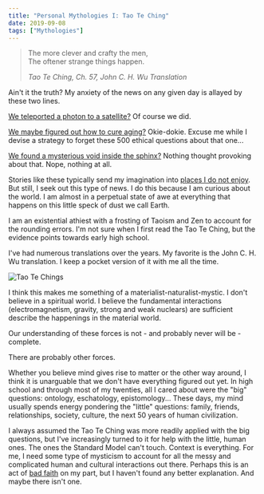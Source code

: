 ```yaml
---
title: "Personal Mythologies I: Tao Te Ching"
date: 2019-09-08
tags: ["Mythologies"]
---
```


> The more clever and crafty the men,  
> The oftener strange things happen.
>
> _Tao Te Ching, Ch. 57, John C. H. Wu Translation_

Ain't it the truth? My anxiety of the news on any given day is allayed by these two lines.

<!--x-->

[We teleported a photon to a satellite?](https://www.technologyreview.com/s/608252/first-object-teleported-from-earth-to-orbit/) Of course we did.

[We maybe figured out how to cure aging?](https://www.independent.co.uk/news/science/biological-clock-ageing-turn-back-reverse-study-new-a9094261.html) Okie-dokie. Excuse me while I devise a strategy to forget these 500 ethical questions about that one...

[We found a mysterious void inside the sphinx?](https://www.nationalgeographic.com/news/2017/11/great-pyramid-giza-void-discovered-khufu-archaeology-science/) Nothing thought provoking about that. Nope, nothing at all.

Stories like these typically send my imagination into [places I do not enjoy](/2019/03/03/fear-immainence/). But still, I seek out this type of news. I do this because I am curious about the world. I am almost in a perpetual state of awe at everything that happens on this little speck of dust we call Earth.

I am an existential athiest with a frosting of Taoism and Zen to account for the rounding errors. I'm not sure when I first read the Tao Te Ching, but the evidence points towards early high school.

I've had numerous translations over the years. My favorite is the John C. H. Wu translation. I keep a pocket version of it with me all the time.

![Tao Te Chings](/rm_ation/images/tao-te-ching.jpg)

I think this makes me something of a materialist-naturalist-mystic. I don't believe in a spiritual world. I believe the fundamental interactions (electromagnetism, gravity, strong and weak nuclears) are sufficient describe the happenings in the material world.

Our understanding of these forces is not - and probably never will be - complete.

There are probably other forces.

Whether you believe mind gives rise to matter or the other way around, I think it is unarguable that we don't have everything figured out yet. In high school and through most of my twenties, all I cared about were the "big" questions: ontology, eschatology, epistomology... These days, my mind usually spends energy pondering the "little" questions: family, friends, relationships, society, culture, the next 50 years of human civilization.

I always assumed the Tao Te Ching was more readily applied with the big questions, but I've increasingly turned to it for help with the little, human ones. The ones the Standard Model can't touch. Context is everything. For me, I need some type of mysticism to account for all the messy and complicated human and cultural interactions out there. Perhaps this is an act of [bad faith](https://en.wikipedia.org/wiki/Bad_faith#Ethics,_phenomenology,_existentialism) on my part, but I haven't found any better explanation. And maybe there isn't one.
